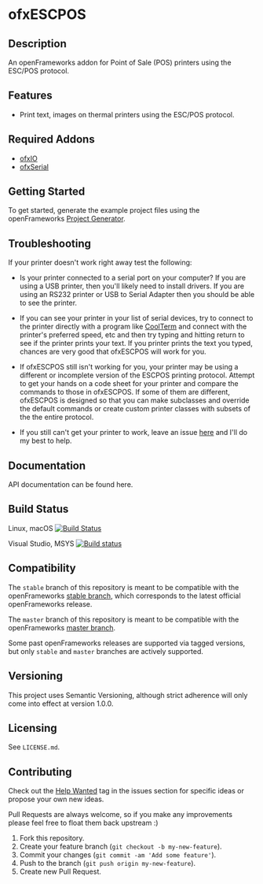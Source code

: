 ofxESCPOS
=========

Description
-----------

An openFrameworks addon for Point of Sale (POS) printers using the ESC/POS protocol.

Features
--------

-   Print text, images on thermal printers using the ESC/POS protocol.

Required Addons
---------------

-   [ofxIO](https://github.com/bakercp/ofxIO)
-   [ofxSerial](https://github.com/bakercp/ofxSerial)

Getting Started
---------------

To get started, generate the example project files using the openFrameworks [Project Generator](http://openframeworks.cc/learning/01_basics/how_to_add_addon_to_project/).

Troubleshooting
---------------

If your printer doesn't work right away test the following:

-   Is your printer connected to a serial port on your computer?  If you are using a USB printer, then you'll likely need to install drivers.  If you are using an RS232 printer or USB to Serial Adapter then you should be able to see the printer.

-   If you can see your printer in your list of serial devices, try to connect to the printer directly with a program like [CoolTerm](http://freeware.the-meiers.org/) and connect with the printer's preferred speed, etc and then try typing and hitting return to see if the printer prints your text.  If you printer prints the text you typed, chances are very good that ofxESCPOS will work for you.

-   If ofxESCPOS still isn't working for you, your printer may be using a different or incomplete version of the ESCPOS printing protocol. Attempt to get your hands on a code sheet for your printer and compare the commands to those in ofxESCPOS.  If some of them are different, ofxESCPOS is designed so that you can make subclasses and override the default commands or create custom printer classes with subsets of the the entire protocol.

-   If you still can't get your printer to work, leave an issue [here](https://github.com/bakercp/ofxESCPOS/issues) and I'll do my best to help.

Documentation
-------------

API documentation can be found here.

Build Status
------------

Linux, macOS [![Build Status](https://travis-ci.org/bakercp/ofxESCPOS.svg?branch=master)](https://travis-ci.org/bakercp/ofxESCPOS)

Visual Studio, MSYS [![Build status](https://ci.appveyor.com/api/projects/status/67ndocng7ej561rw/branch/master?svg=true)](https://ci.appveyor.com/project/bakercp/ofxescpos/branch/master)

Compatibility
-------------

The `stable` branch of this repository is meant to be compatible with the openFrameworks [stable branch](https://github.com/openframeworks/openFrameworks/tree/stable), which corresponds to the latest official openFrameworks release.

The `master` branch of this repository is meant to be compatible with the openFrameworks [master branch](https://github.com/openframeworks/openFrameworks/tree/master).

Some past openFrameworks releases are supported via tagged versions, but only `stable` and `master` branches are actively supported.

Versioning
----------

This project uses Semantic Versioning, although strict adherence will only come into effect at version 1.0.0.

Licensing
---------

See `LICENSE.md`.

Contributing
------------

Check out the [Help Wanted](https://github.com/bakercp/ofxIO/issues?q=is%3Aissue+is%3Aopen+label%3A%22help+wanted%22) tag in the issues section for specific ideas or propose your own new ideas.

Pull Requests are always welcome, so if you make any improvements please feel free to float them back upstream :)

1.  Fork this repository.
2.  Create your feature branch (`git checkout -b my-new-feature`).
3.  Commit your changes (`git commit -am 'Add some feature'`).
4.  Push to the branch (`git push origin my-new-feature`).
5.  Create new Pull Request.
